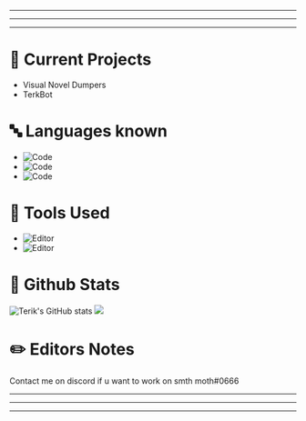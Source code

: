 ------------

------------

------------
# 📁 Current Projects
* Visual Novel Dumpers
* TerkBot

# 🔤 Languages known

* ![Code](https://img.shields.io/badge/Code-Java-informational?style=flat&logo=java&logoColor=white&color=550fdb)  
* ![Code](https://img.shields.io/badge/Code-Javascript-informational?style=flat&logo=javascript&logoColor=white&color=550fdb) 
* ![Code](https://img.shields.io/badge/Code-Python-informational?style=flat&logo=python&logoColor=white&color=550fdb)


# 🧰 Tools Used

* ![Editor](https://img.shields.io/badge/Editor-IntelliJ-informational?style=flat&logo=intellij-idea&logoColor=white&color=550fdb) 
* ![Editor](https://img.shields.io/badge/Editor-VSCode-informational?style=flat&logo=visual-studio-code&logoColor=white&color=550fdb) 

# 🥇 Github Stats
![Terik's GitHub stats](https://github-readme-stats.vercel.app/api?username=TerikKek&show_icons=true&theme=shades-of-purple)
  <img src="https://github-profile-trophy.vercel.app/?username=TerikKek&theme=nord&margin-w=15&margin-h=15&column=7" />



# ✏️ Editors Notes
Contact me on discord if u want to work on smth moth#0666


------------


------------


------------

